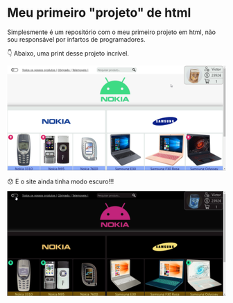 # Meu primeiro "projeto" de html

Simplesmente é um repositório com o meu primeiro projeto em html, não sou responsável por infartos de programadores.

👇 Abaixo, uma print desse projeto incrível.


<img src="print.png">

😯 E o site ainda tinha modo escuro!!!


<img src="print2.png">
